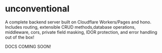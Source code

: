 # unconventional
A complete backend server built on Cloudflare Workers/Pages and hono.
Includes routing, extensible CRUD methods,database operations, middleware, cors, private field masking, IDOR protection, and error handling out of the box!

DOCS COMING SOON!
